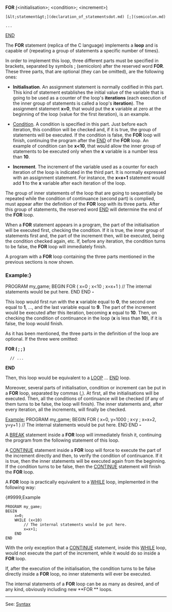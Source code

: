 **FOR** [(]((__).md)&lt;initialisation&gt;[;](semicolon.md) &lt;condition&gt;[;](semicolon.md) &lt;increment&gt;[)]((__).md)

    [&lt;statement&gt;](declaration_of_statementsdot.md) [;](semicolon.md)

    ...

[END](end.md)

The **FOR** statement (replica of the C language) implements a **loop** and is capable of {repeating 
a group of statements a specific number of times}.

In order to implement this loop, three different parts must be specified in brackets, 
separated by symbols [;](semicolon.md) (semicolon) after the reserved word **FOR**. 
These three parts, that are optional (they can be omitted), are the following ones:

- **Initialisation**. An assignment statement is normally codified in this part. This kind of statement establishes the initial value of the variable that is going to be used as a counter of the loop's **iterations** (each execution of the inner group of statements is called a loop's **iteration**).  The assignment statement **x=0**, that would put the **x** variable at zero at the beginning of the loop (value
for the first iteration), is an example.

- [Condition](definition_of_a_condition.md). A condition is specified in this part. Just before each iteration, this condition will be checked and, if it is true, the group of statements will be executed. If the condition is false, the **FOR** loop will finish, continuing the program after the [END](end.md) of the **FOR** loop.
An example of condition can be **x&lt;10**, that would allow the inner group of statements to be executed only when the **x** variable is a number
less than **10**.

- **Increment**. The increment of the variable used as a counter for each iteration of the loop is indicated in the third part. It is normally expressed with an assignment statement. For instance, the **x=x+1** statement would add **1** to the **x** variable after each iteration of the loop.

The group of inner statements of the loop that are going to sequentially be repeated while the condition of continuance (second part) is complied, must appear after the definition of the **FOR** loop with its three parts. After this group of statements, the reserved word [END](end.md) will determine the end of the **FOR** loop.

When a **FOR** statement appears in a program, the part of the initialisation will be executed first, 
checking the condition. If it is true, the inner group of statements first and, the part of the 
increment then, will be executed, being the condition checked again, etc. If, before any iteration, 
the condition turns to be false, the **FOR** loop will immediately finish.

A program with a **FOR** loop containing the three parts mentioned in the previous sections is now shown.

### Example:}
PROGRAM my_game;
BEGIN
    FOR ( x=0 ; x&lt;10 ; x=x+1 )
        // The internal statements would be put here.
    END
END
**-**

This loop would first run with the **x** variable equal to **0**, the second one equal to **1**, ..., and the last variable equal to **9**. The part of the increment would be executed after this iteration, becoming **x** equal to **10**. Then, on
checking the condition of continuance in the loop (**x** is less than **10**), if it is false, the loop would finish.

As it has been mentioned, the three parts in the definition of the loop are optional. If the three were omitted:

  **FOR ( ; ; )**

      // ...

  **END**

Then, this loop would be equivalent to a [LOOP](loop_statement.md) ... [END](end.md) loop.

Moreover, several parts of initialisation, condition or increment can be put in a **FOR** loop, separated by commas ([,](comma.md)). At first, all the initialisations will be executed. Then, all the conditions of continuance will be checked (if any of them turns to be false, the loop will finish). The inner statements and, after every iteration, all the increments, will finally be checked.

[Example:]()
PROGRAM my_game;
BEGIN
    FOR ( x=0, y=1000 ; x&lt;y ; x=x+2, y=y+1 )
        // The internal statements would be put here.
    END
END
**-**

A [BREAK](break_statement.md) statement inside a **FOR** loop will immediately finish it, continuing the program from the following statement of this loop.

A [CONTINUE](_continue_statement.md) statement inside a **FOR** loop will force to execute the part of the increment directly and then, to verify the condition of continuance. If it is true, then the inner statements will be executed again from the beginning. If the condition turns to be false, then the [CONTINUE](_continue_statement.md) statement will finish the **FOR** loop.

A **FOR** loop is practically equivalent to a [WHILE](while_statement.md) loop, implemented
in the following way:

{#9999,Example
```
PROGRAM my_game;
BEGIN
    x=0;
    WHILE (x<10)
        // The internal statements would be put here.
        x=x+1;
    END
END
```


With the only exception that a [CONTINUE](_continue_statement.md) statement, inside this [WHILE](while_statement.md) loop, would not execute the part of the increment, while it would do so inside a **FOR** loop.

If, after the execution of the initialisation, the condition turns to be false directly inside a **FOR** loop, no inner statements will ever be executed.

The internal statements of a **FOR** loop can be as many as desired, and of any kind, obviously including new **FOR ** loops.

---------------------------------------
See: [Syntax](syntax_of_a_programdot.md)

